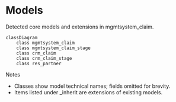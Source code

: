 # Models

Detected core models and extensions in mgmtsystem_claim.

```mermaid
classDiagram
    class mgmtsystem_claim
    class mgmtsystem_claim_stage
    class crm_claim
    class crm_claim_stage
    class res_partner
```

Notes
- Classes show model technical names; fields omitted for brevity.
- Items listed under _inherit are extensions of existing models.
